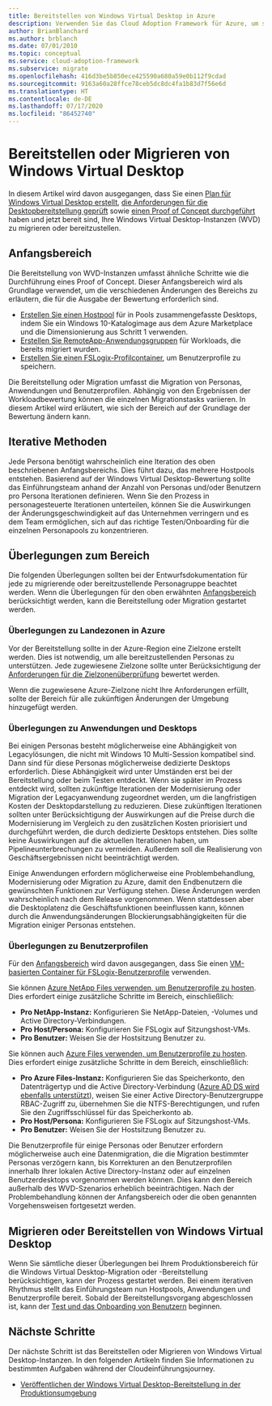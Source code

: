 ```yaml
---
title: Bereitstellen von Windows Virtual Desktop in Azure
description: Verwenden Sie das Cloud Adoption Framework für Azure, um sich mit bewährten Methoden für die Windows Virtual Desktop-Migration vertraut zu machen, mit denen Sie die Komplexität reduzieren und den Migrationsprozess standardisieren können.
author: BrianBlanchard
ms.author: brblanch
ms.date: 07/01/2010
ms.topic: conceptual
ms.service: cloud-adoption-framework
ms.subservice: migrate
ms.openlocfilehash: 416d3be5b850ece425590a680a59e0b112f9cdad
ms.sourcegitcommit: 9163a60a28ffce78ceb5dc8dc4fa1b83d7f56e6d
ms.translationtype: HT
ms.contentlocale: de-DE
ms.lasthandoff: 07/17/2020
ms.locfileid: "86452740"
---
```

<!-- cSpell:ignore NTFS Logix -->

# <a name="windows-virtual-desktop-deployment-or-migration"></a>Bereitstellen oder Migrieren von Windows Virtual Desktop

In diesem Artikel wird davon ausgegangen, dass Sie einen [Plan für Windows Virtual Desktop erstellt](./plan.md), [die Anforderungen für die Desktopbereitstellung geprüft](./migrate-assess.md) sowie [einen Proof of Concept durchgeführt](./proof-of-concept.md) haben und jetzt bereit sind, Ihre Windows Virtual Desktop-Instanzen (WVD) zu migrieren oder bereitzustellen.

## <a name="initial-scope"></a>Anfangsbereich

Die Bereitstellung von WVD-Instanzen umfasst ähnliche Schritte wie die Durchführung eines Proof of Concept. Dieser Anfangsbereich wird als Grundlage verwendet, um die verschiedenen Änderungen des Bereichs zu erläutern, die für die Ausgabe der Bewertung erforderlich sind.

- [Erstellen Sie einen Hostpool](https://docs.microsoft.com/azure/virtual-desktop/create-host-pools-azure-marketplace) für in Pools zusammengefasste Desktops, indem Sie ein Windows 10-Katalogimage aus dem Azure Marketplace und die Dimensionierung aus Schritt 1 verwenden.
- [Erstellen Sie RemoteApp-Anwendungsgruppen](https://docs.microsoft.com/azure/virtual-desktop/manage-app-groups#create-a-remoteapp-group) für Workloads, die bereits migriert wurden.
- [Erstellen Sie einen FSLogix-Profilcontainer](https://docs.microsoft.com/azure/virtual-desktop/create-host-pools-user-profile), um Benutzerprofile zu speichern.

Die Bereitstellung oder Migration umfasst die Migration von Personas, Anwendungen und Benutzerprofilen. Abhängig von den Ergebnissen der Workloadbewertung können die einzelnen Migrationstasks variieren. In diesem Artikel wird erläutert, wie sich der Bereich auf der Grundlage der Bewertung ändern kann.

## <a name="iterative-methodology"></a>Iterative Methoden

Jede Persona benötigt wahrscheinlich eine Iteration des oben beschriebenen Anfangsbereichs. Dies führt dazu, das mehrere Hostpools entstehen. Basierend auf der Windows Virtual Desktop-Bewertung sollte das Einführungsteam anhand der Anzahl von Personas und/oder Benutzern pro Persona Iterationen definieren. Wenn Sie den Prozess in personagesteuerte Iterationen unterteilen, können Sie die Auswirkungen der Änderungsgeschwindigkeit auf das Unternehmen verringern und es dem Team ermöglichen, sich auf das richtige Testen/Onboarding für die einzelnen Personapools zu konzentrieren.

## <a name="scope-considerations"></a>Überlegungen zum Bereich

Die folgenden Überlegungen sollten bei der Entwurfsdokumentation für jede zu migrierende oder bereitzustellende Personagruppe beachtet werden. Wenn die Überlegungen für den oben erwähnten [Anfangsbereich](#initial-scope) berücksichtigt werden, kann die Bereitstellung oder Migration gestartet werden.

### <a name="azure-landing-zone-considerations"></a>Überlegungen zu Landezonen in Azure

Vor der Bereitstellung sollte in der Azure-Region eine Zielzone erstellt werden. Dies ist notwendig, um alle bereitzustellenden Personas zu unterstützen. Jede zugewiesene Zielzone sollte unter Berücksichtigung der [Anforderungen für die Zielzonenüberprüfung](./ready.md) bewertet werden.

Wenn die zugewiesene Azure-Zielzone nicht Ihre Anforderungen erfüllt, sollte der Bereich für alle zukünftigen Änderungen der Umgebung hinzugefügt werden.

### <a name="application-and-desktop-considerations"></a>Überlegungen zu Anwendungen und Desktops

Bei einigen Personas besteht möglicherweise eine Abhängigkeit von Legacylösungen, die nicht mit Windows 10 Multi-Session kompatibel sind. Dann sind für diese Personas möglicherweise dedizierte Desktops erforderlich. Diese Abhängigkeit wird unter Umständen erst bei der Bereitstellung oder beim Testen entdeckt. Wenn sie später im Prozess entdeckt wird, sollten zukünftige Iterationen der Modernisierung oder Migration der Legacyanwendung zugeordnet werden, um die langfristigen Kosten der Desktopdarstellung zu reduzieren. Diese zukünftigen Iterationen sollten unter Berücksichtigung der Auswirkungen auf die Preise durch die Modernisierung im Vergleich zu den zusätzlichen Kosten priorisiert und durchgeführt werden, die durch dedizierte Desktops entstehen. Dies sollte keine Auswirkungen auf die aktuellen Iterationen haben, um Pipelineunterbrechungen zu vermeiden. Außerdem soll die Realisierung von Geschäftsergebnissen nicht beeinträchtigt werden.

Einige Anwendungen erfordern möglicherweise eine Problembehandlung, Modernisierung oder Migration zu Azure, damit den Endbenutzern die gewünschten Funktionen zur Verfügung stehen. Diese Änderungen werden wahrscheinlich nach dem Release vorgenommen. Wenn stattdessen aber die Desktoplatenz die Geschäftsfunktionen beeinflussen kann, können durch die Anwendungsänderungen Blockierungsabhängigkeiten für die Migration einiger Personas entstehen.

### <a name="user-profile-considerations"></a>Überlegungen zu Benutzerprofilen

Für den [Anfangsbereich](#initial-scope) wird davon ausgegangen, dass Sie einen [VM-basierten Container für FSLogix-Benutzerprofile](https://docs.microsoft.com/azure/virtual-desktop/create-host-pools-user-profile) verwenden.

Sie können [Azure NetApp Files verwenden, um Benutzerprofile zu hosten](https://docs.microsoft.com/azure/virtual-desktop/create-fslogix-profile-container). Dies erfordert einige zusätzliche Schritte im Bereich, einschließlich:

- **Pro NetApp-Instanz:** Konfigurieren Sie NetApp-Dateien, -Volumes und Active Directory-Verbindungen.
- **Pro Host/Persona:** Konfigurieren Sie FSLogix auf Sitzungshost-VMs.
- **Pro Benutzer:** Weisen Sie der Hostsitzung Benutzer zu.

Sie können auch [Azure Files verwenden, um Benutzerprofile zu hosten](https://docs.microsoft.com/azure/virtual-desktop/create-file-share). Dies erfordert einige zusätzliche Schritte in dem Bereich, einschließlich:

- **Pro Azure Files-Instanz:** Konfigurieren Sie das Speicherkonto, den Datenträgertyp und die Active Directory-Verbindung ([Azure AD DS wird ebenfalls unterstützt](https://docs.microsoft.com/azure/virtual-desktop/create-profile-container-adds)), weisen Sie einer Active Directory-Benutzergruppe RBAC-Zugriff zu, übernehmen Sie die NTFS-Berechtigungen, und rufen Sie den Zugriffsschlüssel für das Speicherkonto ab.
- **Pro Host/Persona:** Konfigurieren Sie FSLogix auf Sitzungshost-VMs.
- **Pro Benutzer:** Weisen Sie der Hostsitzung Benutzer zu.

Die Benutzerprofile für einige Personas oder Benutzer erfordern möglicherweise auch eine Datenmigration, die die Migration bestimmter Personas verzögern kann, bis Korrekturen an den Benutzerprofilen innerhalb Ihrer lokalen Active Directory-Instanz oder auf einzelnen Benutzerdesktops vorgenommen werden können. Dies kann den Bereich außerhalb des WVD-Szenarios erheblich beeinträchtigen. Nach der Problembehandlung können der Anfangsbereich oder die oben genannten Vorgehensweisen fortgesetzt werden.

## <a name="deploy-or-migrate-windows-virtual-desktop"></a>Migrieren oder Bereitstellen von Windows Virtual Desktop

Wenn Sie sämtliche dieser Überlegungen bei Ihrem Produktionsbereich für die Windows Virtual Desktop-Migration oder -Bereitstellung berücksichtigen, kann der Prozess gestartet werden. Bei einem iterativen Rhythmus stellt das Einführungsteam nun Hostpools, Anwendungen und Benutzerprofile bereit. Sobald der Bereitstellungsvorgang abgeschlossen ist, kann der [Test und das Onboarding von Benutzern](./migrate-release.md) beginnen.

## <a name="next-steps"></a>Nächste Schritte

Der nächste Schritt ist das Bereitstellen oder Migrieren von Windows Virtual Desktop-Instanzen. In den folgenden Artikeln finden Sie Informationen zu bestimmten Aufgaben während der Cloudeinführungsjourney.

- [Veröffentlichen der Windows Virtual Desktop-Bereitstellung in der Produktionsumgebung](./migrate-release.md)
